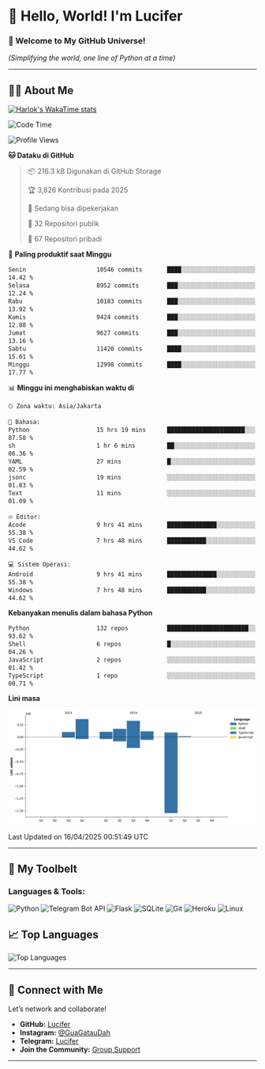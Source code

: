 # 👋 Hello, World! I'm Lucifer 

### 🚀 Welcome to My GitHub Universe!  
*(Simplifying the world, one line of Python at a time)*  

---

## 🧑‍💻 About Me


[![Harlok's WakaTime stats](https://github-readme-stats.vercel.app/api/wakatime?username=LuciferReborns)](https://github.com/jonesroot/github-readme-stats)


<!--START_SECTION:waka-->
![Code Time](http://img.shields.io/badge/Code%20Time-58%20hrs%2037%20mins-blue)

![Profile Views](http://img.shields.io/badge/Profil%20dilihat-6-blue)

**🐱 Dataku di GitHub** 

> 📦 216.3 kB Digunakan di GitHub Storage 
 > 
> 🏆 3,826 Kontribusi pada 2025
 > 
> 💼 Sedang bisa dipekerjakan
 > 
> 📜 32 Repositori publik 
 > 
> 🔑 67 Repositori pribadi 
 > 
📅 **Paling produktif saat Minggu** 

```text
Senin                    10546 commits       ████░░░░░░░░░░░░░░░░░░░░░   14.42 % 
Selasa                   8952 commits        ███░░░░░░░░░░░░░░░░░░░░░░   12.24 % 
Rabu                     10183 commits       ███░░░░░░░░░░░░░░░░░░░░░░   13.92 % 
Kamis                    9424 commits        ███░░░░░░░░░░░░░░░░░░░░░░   12.88 % 
Jumat                    9627 commits        ███░░░░░░░░░░░░░░░░░░░░░░   13.16 % 
Sabtu                    11420 commits       ████░░░░░░░░░░░░░░░░░░░░░   15.61 % 
Minggu                   12998 commits       ████░░░░░░░░░░░░░░░░░░░░░   17.77 % 
```


📊 **Minggu ini menghabiskan waktu di** 

```text
🕑︎ Zona waktu: Asia/Jakarta

💬 Bahasa: 
Python                   15 hrs 19 mins      ██████████████████████░░░   87.58 % 
sh                       1 hr 6 mins         ██░░░░░░░░░░░░░░░░░░░░░░░   06.36 % 
YAML                     27 mins             █░░░░░░░░░░░░░░░░░░░░░░░░   02.59 % 
jsonc                    19 mins             ░░░░░░░░░░░░░░░░░░░░░░░░░   01.83 % 
Text                     11 mins             ░░░░░░░░░░░░░░░░░░░░░░░░░   01.09 % 

🔥 Editor: 
Acode                    9 hrs 41 mins       ██████████████░░░░░░░░░░░   55.38 % 
VS Code                  7 hrs 48 mins       ███████████░░░░░░░░░░░░░░   44.62 % 

💻 Sistem Operasi: 
Android                  9 hrs 41 mins       ██████████████░░░░░░░░░░░   55.38 % 
Windows                  7 hrs 48 mins       ███████████░░░░░░░░░░░░░░   44.62 % 
```

**Kebanyakan menulis dalam bahasa Python** 

```text
Python                   132 repos           ███████████████████████░░   93.62 % 
Shell                    6 repos             █░░░░░░░░░░░░░░░░░░░░░░░░   04.26 % 
JavaScript               2 repos             ░░░░░░░░░░░░░░░░░░░░░░░░░   01.42 % 
TypeScript               1 repo              ░░░░░░░░░░░░░░░░░░░░░░░░░   00.71 % 
```



**Lini masa**

![Lines of Code chart](https://raw.githubusercontent.com/jonesroot/jonesroot/main/assets/bar_graph.png)


 Last Updated on 16/04/2025 00:51:49 UTC
<!--END_SECTION:waka-->

---


## 🧰 My Toolbelt  

### Languages & Tools:  
![Python](https://img.shields.io/badge/-Python-3776AB?style=flat-square&logo=python&logoColor=white) ![Telegram Bot API](https://img.shields.io/badge/-Telegram%20Bot%20API-2CA5E0?style=flat-square&logo=telegram&logoColor=white) ![Flask](https://img.shields.io/badge/-Flask-000000?style=flat-square&logo=flask&logoColor=white) ![SQLite](https://img.shields.io/badge/-SQLite-003B57?style=flat-square&logo=sqlite&logoColor=white) ![Git](https://img.shields.io/badge/-Git-F05032?style=flat-square&logo=git&logoColor=white) ![Heroku](https://img.shields.io/badge/-Heroku-430098?style=flat-square&logo=heroku&logoColor=white) ![Linux](https://img.shields.io/badge/-Linux-FCC624?style=flat-square&logo=linux&logoColor=black)  


## 📈 Top Languages

![Top Languages](https://github-readme-stats.vercel.app/api/top-langs/?username=jonesroot&layout=compact&theme=tokyonight)  

---


## 🔗 Connect with Me  

Let’s network and collaborate!  
- **GitHub:** [Lucifer](https://github.com/jonesroot/jonesroot/blob/main/README.md)  
- **Instagram:** [@GuaGatauDah](https://instagram.com/guagataudah)  
- **Telegram:** [Lucifer](https://t.me/LuciferReborns)  
- **Join the Community:** [Group Support](https://t.me/GokilSupport)

---
